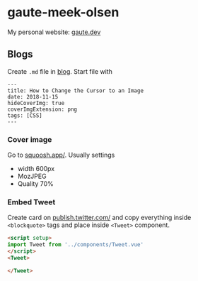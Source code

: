 # gaute-meek-olsen

My personal website: [gaute.dev](https://gaute.dev)

## Blogs
Create `.md` file in [blog](src/blog). Start file with
```
---
title: How to Change the Cursor to an Image
date: 2018-11-15
hideCoverImg: true
coverImgExtension: png
tags: [CSS]
---
```

### Cover image
Go to [squoosh.app/](https://squoosh.app/).
Usually settings 
- width 600px
- MozJPEG
- Quality 70%

### Embed Tweet

Create card on [publish.twitter.com/](https://publish.twitter.com/) and copy everything inside `<blockquote>` tags and place inside `<Tweet>` component.

```md
<script setup>
import Tweet from '../components/Tweet.vue'
</script>
<Tweet>

</Tweet>
```